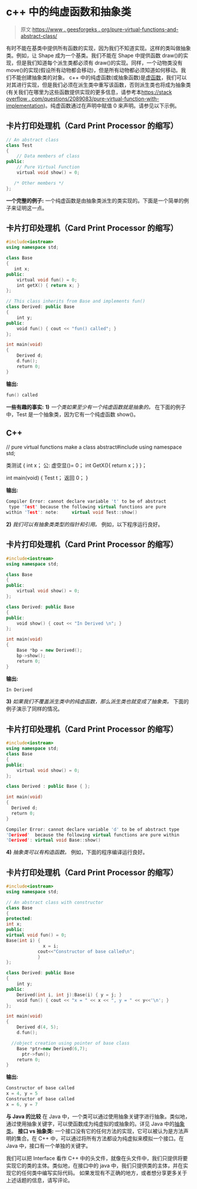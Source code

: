 # c++ 中的纯虚函数和抽象类

> 原文:[https://www . geesforgeks . org/pure-virtual-functions-and-abstract-class/](https://www.geeksforgeeks.org/pure-virtual-functions-and-abstract-classes/)

有时不能在基类中提供所有函数的实现，因为我们不知道实现。这样的类叫做抽象类。例如，让 Shape 成为一个基类。我们不能在 Shape 中提供函数 draw()的实现，但是我们知道每个派生类都必须有 draw()的实现。同样，一个动物类没有 move()的实现(假设所有动物都会移动)，但是所有动物都必须知道如何移动。我们不能创建抽象类的对象。
c++ 中的纯虚函数(或抽象函数)是[虚函数](https://www.geeksforgeeks.org/virtual-functions-and-runtime-polymorphism-in-c-set-1-introduction/)，我们可以对其进行实现，但是我们必须在派生类中重写该函数，否则派生类也将成为抽象类(有关我们在哪里为这些函数提供实现的更多信息，请参考本[https://stack overflow . com/questions/2089083/pure-virtual-function-with-implementation](https://stackoverflow.com/questions/2089083/pure-virtual-function-with-implementation))。纯虚函数通过在声明中赋值 0 来声明。请参见以下示例。

## 卡片打印处理机（Card Print Processor 的缩写）

```cpp
// An abstract class
class Test
{   
    // Data members of class
public:
    // Pure Virtual Function
    virtual void show() = 0;

   /* Other members */
};
```

**一个完整的例子:**
一个纯虚函数是由抽象类派生的类实现的。下面是一个简单的例子来证明这一点。

## 卡片打印处理机（Card Print Processor 的缩写）

```cpp
#include<iostream>
using namespace std;

class Base
{
   int x;
public:
    virtual void fun() = 0;
    int getX() { return x; }
};

// This class inherits from Base and implements fun()
class Derived: public Base
{
    int y;
public:
    void fun() { cout << "fun() called"; }
};

int main(void)
{
    Derived d;
    d.fun();
    return 0;
}
```

**输出:**

```cpp
fun() called
```

**一些有趣的事实:**
**1)** *一个类如果至少有一个纯虚函数就是抽象的。*
在下面的例子中，Test 是一个抽象类，因为它有一个纯虚函数 show()。

## C++

// pure virtual functions make a class abstract#include <iostream>using namespace std;

类测试
{
int x；
公:
虚空显()= 0；
int GetX(){ return x；}
}；

int main(void)
{
Test t；
返回 0；
}</iostream> 

**输出:**

```cpp
Compiler Error: cannot declare variable 't' to be of abstract
 type 'Test' because the following virtual functions are pure 
within 'Test': note:     virtual void Test::show() 
```

**2)** *我们可以有抽象类类型的指针和引用。*
例如，以下程序运行良好。

## 卡片打印处理机（Card Print Processor 的缩写）

```cpp
#include<iostream>
using namespace std;

class Base
{
public:
    virtual void show() = 0;
};

class Derived: public Base
{
public:
    void show() { cout << "In Derived \n"; }
};

int main(void)
{
    Base *bp = new Derived();
    bp->show();
    return 0;
}
```

**输出:**

```cpp
In Derived 
```

**3)** *如果我们不覆盖派生类中的纯虚函数，那么派生类也就变成了抽象类。*
下面的例子演示了同样的情况。

## 卡片打印处理机（Card Print Processor 的缩写）

```cpp
#include<iostream>
using namespace std;
class Base
{
public:
    virtual void show() = 0;
};

class Derived : public Base { };

int main(void)
{
  Derived d;
  return 0;
}
```

```cpp
Compiler Error: cannot declare variable 'd' to be of abstract type 
'Derived'  because the following virtual functions are pure within
'Derived': virtual void Base::show() 
```

**4)** *抽象类可以有构造函数。*
例如，下面的程序编译运行良好。

## 卡片打印处理机（Card Print Processor 的缩写）

```cpp
#include<iostream>
using namespace std;

// An abstract class with constructor
class Base
{
protected:
int x;
public:
virtual void fun() = 0;
Base(int i) {
              x = i; 
            cout<<"Constructor of base called\n";
            }
};

class Derived: public Base
{
    int y;
public:
    Derived(int i, int j):Base(i) { y = j; }
    void fun() { cout << "x = " << x << ", y = " << y<<'\n'; }
};

int main(void)
{ 
    Derived d(4, 5); 
    d.fun();

  //object creation using pointer of base class
    Base *ptr=new Derived(6,7);
      ptr->fun();
    return 0;
}
```

**输出:**

```cpp
Constructor of base called
x = 4, y = 5
Constructor of base called
x = 6, y = 7
```

**与 Java 的比较**
在 Java 中，一个类可以通过使用抽象关键字进行抽象。类似地，通过使用抽象关键字，可以使函数成为纯虚拟的或抽象的。详见
Java 中的[抽象类](https://www.geeksforgeeks.org/abstract-classes-in-java/)。
**接口 vs 抽象类:**
一个接口没有它的任何方法的实现，它可以被认为是方法声明的集合。在 C++ 中，可以通过将所有方法都设为纯虚拟来模拟一个接口。在 Java 中，接口有一个单独的关键字。

我们可以把 Interface 看作 C++ 中的头文件，就像在头文件中，我们只提供将要实现它的类的主体。类似地，在接口中的 java 中，我们只提供类的主体，并在实现它的任何类中编写实际代码。
如果发现有不正确的地方，或者想分享更多关于上述话题的信息，请写评论。